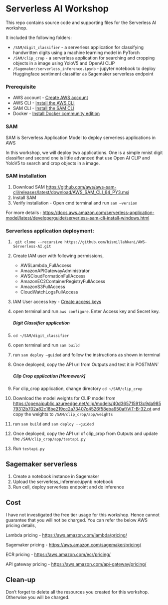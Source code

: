 # Serverless AI Workshop

This repo contains source code and supporting files for the Serverless AI workshop.

It included the following folders:

- `/SAM/digit_classifier` - a serverless application for classifying handwritten digits using a machine learning model in PyTorch
- `/SAM/clip_crop` - a serverless application for searching and cropping objects in a image using YoloV5 and OpenAI CLIP
- `/Sagemaker/serverless_inference.ipynb` - jupyter notebook to deploy Huggingface sentiment classifier as Sagemaker serverless endpoint

### Prerequisite

- AWS account - [Create AWS account](https://www.youtube.com/watch?v=4C7KdLijj0E)
- AWS CLI - [Install the AWS CLI](https://docs.aws.amazon.com/cli/latest/userguide/getting-started-install.html)
- SAM CLI - [Install the SAM CLI](https://docs.aws.amazon.com/serverless-application-model/latest/developerguide/serverless-sam-cli-install.html)
- Docker - [Install Docker community edition](https://hub.docker.com/search/?type=edition&offering=community)

### SAM

SAM is Serverless Application Model to deploy serverless applications in AWS

In this workshop, we will deploy two applications. One is a simple mnist digit classifier and second one is little advanced that use Open AI CLIP and YoloV5 to search and crop objects in a image.

### SAM installation

1. Download SAM https://github.com/aws/aws-sam-cli/releases/latest/download/AWS_SAM_CLI_64_PY3.msi
2. Install SAM
3. Verify installation - Open cmd terminal and run `sam —version`

For more details : https://docs.aws.amazon.com/serverless-application-model/latest/developerguide/serverless-sam-cli-install-windows.html

### Serverless application deployment:

1. ` git clone --recursive https://github.com/bismillahkani/AWS-Serverless-AI.git`

2. Create IAM user with following permissions, 
   - AWSLambda_FullAccess
   - AmazonAPIGatewayAdministrator
   - AWSCloudFormationFullAccess
   - AmazonEC2ContainerRegistryFullAccess
   - AmazonS3FullAccess
   - CloudWatchLogsFullAccess
   
3. IAM User access key - [Create access keys](https://docs.aws.amazon.com/powershell/latest/userguide/pstools-appendix-sign-up.html)

4. open terminal and run `aws configure`. Enter Access key and Secret key.

   ##### Digit Classifier application

5. `cd ~/SAM/digit_classifier`

6. open terminal and run `sam build`

7. run `sam deploy —guided` and follow the instructions as shown in terminal

8. Once deployed, copy the API url from Outputs and test it in POSTMAN`

   ##### Clip Crop application [Homework]

9. For clip_crop application, change directory `cd ~/SAM/clip_crop` 

10. Download the model weights for CLIP model from https://openaipublic.azureedge.net/clip/models/40d365715913c9da98579312b702a82c18be219cc2a73407c4526f58eba950af/ViT-B-32.pt and copy the weights to `/SAM/clip_crop/app/weights`

11. run `sam build` and `sam deploy --guided`

12. Once deployed, copy the API url of clip_crop from Outputs and update the `/SAM/clip_crop/app/testapi.py`

13. Run `testapi.py`

## Sagemaker serverless

1. Create a notebook instance in Sagemaker
2. Upload the serverless_inference.ipynb notebook
3. Run cell, deploy serverless endpoint and do inference

## Cost

I have not investigated the free tier usage for this workshop. Hence cannot guarantee that you will not be charged. You can refer the below AWS pricing details,

Lambda pricing - https://aws.amazon.com/lambda/pricing/

Sagemaker pricing - https://aws.amazon.com/sagemaker/pricing/

ECR pricing - https://aws.amazon.com/ecr/pricing/

API gateway pricing - https://aws.amazon.com/api-gateway/pricing/

## Clean-up

Don’t forget to delete all the resources you created for this workshop. Otherwise you will be charged.